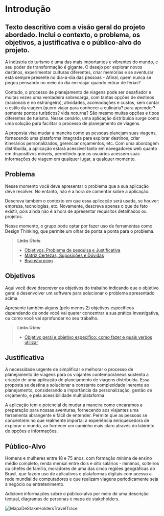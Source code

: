 # Introdução

## Texto descritivo com a visão geral do projeto abordado. Inclui o contexto, o problema, os objetivos, a justificativa e o público-alvo do projeto.

A indústria do turismo é uma das mais importantes e vibrantes do mundo, e seu poder de transformação é gigante. O desejo por explorar novos destinos, experimentar culturas diferentes, criar memórias e se aventurar está sempre presente no dia-a-dia das pessoas - Afinal, quem nunca se pegou pensando no meio do dia em viajar quando entrar de férias? 

Contudo, o processo de planejamento de viagens pode ser desafiador e muitas vezes uma verdadeira sobrecarga, com tantas opções de destinos (nacionais e no estrangeiro), atividades, acomodações e custos, sem contar o estilo da viagem (quero viajar para conhecer a culinária? para aprender? somente pontos turísticos? vida noturna? São mesmo muitas opções e tipos diferentes de turismo. Nesse cenário, uma aplicação distribuída surge como uma solução para facilitar o processo de planejamento de viagens.

A proposta visa mudar a maneira como as pessoas planejam suas viagens, fornecendo uma plataforma integrada para explorar destinos, criar itinerários personalizados, gerenciar orçamentos, etc. Com uma abordagem distribuída, a aplicação estará acessível tanto em navegadores web quanto em dispositivos móveis, permitindo que os usuários acessem suas informações de viagem em qualquer lugar, a qualquer momento.


## Problema
Nesse momento você deve apresentar o problema que a sua aplicação deve  resolver. No entanto, não é a hora de comentar sobre a aplicação.

Descreva também o contexto em que essa aplicação será usada, se  houver: empresa, tecnologias, etc. Novamente, descreva apenas o que de  fato existir, pois ainda não é a hora de apresentar requisitos  detalhados ou projetos.

Nesse momento, o grupo pode optar por fazer uso  de ferramentas como Design Thinking, que permite um olhar de ponta a ponta para o problema.

> **Links Úteis**:
> - [Objetivos, Problema de pesquisa e Justificativa](https://medium.com/@versioparole/objetivos-problema-de-pesquisa-e-justificativa-c98c8233b9c3)
> - [Matriz Certezas, Suposições e Dúvidas](https://medium.com/educa%C3%A7%C3%A3o-fora-da-caixa/matriz-certezas-suposi%C3%A7%C3%B5es-e-d%C3%BAvidas-fa2263633655)
> - [Brainstorming](https://www.euax.com.br/2018/09/brainstorming/)

## Objetivos

Aqui você deve descrever os objetivos do trabalho indicando que o objetivo geral é desenvolver um software para solucionar o problema apresentado acima. 

Apresente também alguns (pelo menos 2) objetivos específicos dependendo de onde você vai querer concentrar a sua prática investigativa, ou como você vai aprofundar no seu trabalho.
 
> **Links Úteis**:
> - [Objetivo geral e objetivo específico: como fazer e quais verbos utilizar](https://blog.mettzer.com/diferenca-entre-objetivo-geral-e-objetivo-especifico/)

## Justificativa

A necessidade urgente de simplificar e melhorar o processo de planejamento de viagens para os viajantes contemporâneos sustenta a criação de uma aplicação de planejamento de viagens distribuída. Essa proposta se destina a solucionar a constante complexidade inerente ao planejamento, considerando a importância da personalização, gestão de orçamento, e pela acessibilidade multiplataforma.

A aplicação tem o potencial de mudar a maneira como encaramos a preparação para nossas aventuras, fornecendo aos viajantes uma ferramenta abrangente e fácil de entender. Permite que as pessoas se concentrem no que realmente importa: a experiência enriquecedora de explorar o mundo, ao fornecer um caminho mais claro através do labirinto de opções e informações. 


## Público-Alvo

Homens e mulheres entre 18 e 75 anos, com formação mínima de ensino médio completo, renda mensal entre dois e oito salários - mínimos, solteiros ou chefes de família, moradores de uma das cinco regiões geográficas do Brasil, que fazem uso de aplicativos e plataformas digitais com acesso a rede mundial de computadores e que realizam viagens periodicamente seja a negócio ou entretenimento.


Adicione informações sobre o público-alvo por meio de uma descrição textual, diagramas de personas e mapa de stakeholders.

![MapaDeStakeHoldersTravelTrace](https://github.com/ICEI-PUC-Minas-PMV-ADS/pmv-ads-2023-2-e4-proj-infra-t1-pmv-ads-2023-2-e4-projtraveltrace/assets/103853727/a17a01e0-b6f8-4555-ae22-3776dd94b40f)



